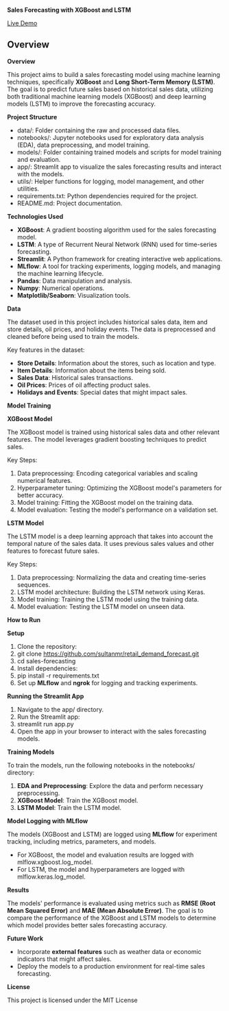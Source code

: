 **Sales Forecasting with XGBoost and LSTM**

[Live Demo](https://retaildemandforecastgit-6hz7vt22tpvh3j8z4knpg3.streamlit.app/)

## Overview


**Overview**

This project aims to build a sales forecasting model using machine learning techniques, specifically **XGBoost** and **Long Short-Term Memory (LSTM)**. The goal is to predict future sales based on historical sales data, utilizing both traditional machine learning models (XGBoost) and deep learning models (LSTM) to improve the forecasting accuracy.

**Project Structure**

- data/: Folder containing the raw and processed data files.
- notebooks/: Jupyter notebooks used for exploratory data analysis (EDA), data preprocessing, and model training.
- models/: Folder containing trained models and scripts for model training and evaluation.
- app/: Streamlit app to visualize the sales forecasting results and interact with the models.
- utils/: Helper functions for logging, model management, and other utilities.
- requirements.txt: Python dependencies required for the project.
- README.md: Project documentation.

**Technologies Used**

- **XGBoost**: A gradient boosting algorithm used for the sales forecasting model.
- **LSTM**: A type of Recurrent Neural Network (RNN) used for time-series forecasting.
- **Streamlit**: A Python framework for creating interactive web applications.
- **MLflow**: A tool for tracking experiments, logging models, and managing the machine learning lifecycle.
- **Pandas**: Data manipulation and analysis.
- **Numpy**: Numerical operations.
- **Matplotlib/Seaborn**: Visualization tools.

**Data**

The dataset used in this project includes historical sales data, item and store details, oil prices, and holiday events. The data is preprocessed and cleaned before being used to train the models.

Key features in the dataset:

- **Store Details**: Information about the stores, such as location and type.
- **Item Details**: Information about the items being sold.
- **Sales Data**: Historical sales transactions.
- **Oil Prices**: Prices of oil affecting product sales.
- **Holidays and Events**: Special dates that might impact sales.

**Model Training**

**XGBoost Model**

The XGBoost model is trained using historical sales data and other relevant features. The model leverages gradient boosting techniques to predict sales.

Key Steps:

1. Data preprocessing: Encoding categorical variables and scaling numerical features.
2. Hyperparameter tuning: Optimizing the XGBoost model's parameters for better accuracy.
3. Model training: Fitting the XGBoost model on the training data.
4. Model evaluation: Testing the model's performance on a validation set.

**LSTM Model**

The LSTM model is a deep learning approach that takes into account the temporal nature of the sales data. It uses previous sales values and other features to forecast future sales.

Key Steps:

1. Data preprocessing: Normalizing the data and creating time-series sequences.
2. LSTM model architecture: Building the LSTM network using Keras.
3. Model training: Training the LSTM model using the training data.
4. Model evaluation: Testing the LSTM model on unseen data.

**How to Run**

**Setup**

1. Clone the repository:
2. git clone <https://github.com/sultanmr/retail_demand_forecast.git>
3. cd sales-forecasting
4. Install dependencies:
5. pip install -r requirements.txt
6. Set up **MLflow** and **ngrok** for logging and tracking experiments.

**Running the Streamlit App**

1. Navigate to the app/ directory.
2. Run the Streamlit app:
3. streamlit run app.py
4. Open the app in your browser to interact with the sales forecasting models.

**Training Models**

To train the models, run the following notebooks in the notebooks/ directory:

1. **EDA and Preprocessing**: Explore the data and perform necessary preprocessing.
2. **XGBoost Model**: Train the XGBoost model.
3. **LSTM Model**: Train the LSTM model.

**Model Logging with MLflow**

The models (XGBoost and LSTM) are logged using **MLflow** for experiment tracking, including metrics, parameters, and models.

- For XGBoost, the model and evaluation results are logged with mlflow.xgboost.log_model.
- For LSTM, the model and hyperparameters are logged with mlflow.keras.log_model.

**Results**

The models' performance is evaluated using metrics such as **RMSE (Root Mean Squared Error)** and **MAE (Mean Absolute Error)**. The goal is to compare the performance of the XGBoost and LSTM models to determine which model provides better sales forecasting accuracy.

**Future Work**

- Incorporate **external features** such as weather data or economic indicators that might affect sales.
- Deploy the models to a production environment for real-time sales forecasting.

**License**

This project is licensed under the MIT License